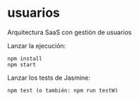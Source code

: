 # usuarios
Arquitectura SaaS con gestión de usuarios

Lanzar la ejecución:
```
npm install
npm start
```

Lanzar los tests de Jasmine:
```
npm test (o también: npm run testW)
```

